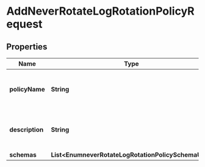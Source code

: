 

# AddNeverRotateLogRotationPolicyRequest


## Properties

| Name | Type | Description | Notes |
|------------ | ------------- | ------------- | -------------|
|**policyName** | **String** | Name of the new Log Rotation Policy |  |
|**description** | **String** | A description for this Log Rotation Policy |  [optional] |
|**schemas** | **List&lt;EnumneverRotateLogRotationPolicySchemaUrn&gt;** |  |  |



